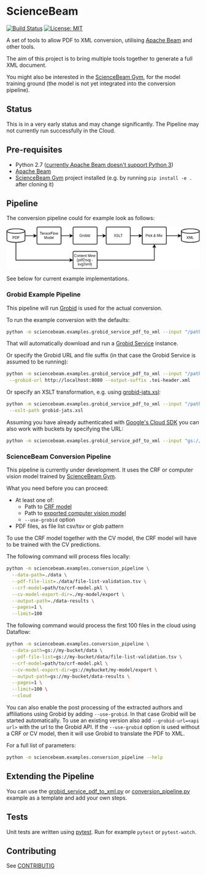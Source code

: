 # ScienceBeam

[![Build Status](https://travis-ci.org/elifesciences/sciencebeam.svg?branch=develop)](https://travis-ci.org/elifesciences/sciencebeam)
[![License: MIT](https://img.shields.io/badge/License-MIT-yellow.svg)](LICENSE)

A set of tools to allow PDF to XML conversion, utilising [Apache Beam](https://beam.apache.org/) and other tools.

The aim of this project is to bring multiple tools together to generate a full XML document.

You might also be interested in the [ScienceBeam Gym](https://github.com/elifesciences/sciencebeam-gym), for the model training ground (the model is not yet integrated into the conversion pipeline).

## Status

This is in a very early status and may change significantly. The Pipeline may not currently run successfully in the Cloud.

## Pre-requisites

- Python 2.7 ([currently Apache Beam doesn't support Python 3](https://issues.apache.org/jira/browse/BEAM-1373))
- [Apache Beam](https://beam.apache.org/get-started/quickstart-py/)
- [ScienceBeam Gym](https://github.com/elifesciences/sciencebeam-gym) project installed (e.g. by running `pip install -e .` after cloning it)

## Pipeline

The conversion pipeline could for example look as follows:

![Example Conversion Pipeline](doc/example-conversion-pipeline.png)

See below for current example implementations.

### Grobid Example Pipeline

This pipeline will run [Grobid](http://grobid.readthedocs.io/en/latest/) is used for the actual conversion.

To run the example conversion with the defaults:

```bash
python -m sciencebeam.examples.grobid_service_pdf_to_xml --input "/path/to/pdfs/*/*.pdf"
```

That will automatically download and run a [Grobid Service](https://grobid.readthedocs.io/en/latest/Grobid-service/) instance.

Or specify the Grobid URL and file suffix (in that case the Grobid Service is assumed to be running):

```bash
python -m sciencebeam.examples.grobid_service_pdf_to_xml --input "/path/to/pdfs/*/*.pdf" \
 --grobid-url http://localhost:8080 --output-suffix .tei-header.xml
```

Or specify an XSLT transformation, e.g. using [grobid-jats.xsl](https://github.com/kermitt2/grobid/blob/master/grobid-core/src/main/resources/xslt/grobid-jats.xsl):

```bash
python -m sciencebeam.examples.grobid_service_pdf_to_xml --input "/path/to/pdfs/*/*.pdf" \
 --xslt-path grobid-jats.xsl
```

Assuming you have already authenticated with [Google's Cloud SDK](https://cloud.google.com/sdk/) you can also work with buckets by specifying the URL:

```bash
python -m sciencebeam.examples.grobid_service_pdf_to_xml --input "gs://example_bucket/path/to/pdfs/*.pdf"
```

### ScienceBeam Conversion Pipeline

This pipeline is currently under development. It uses the CRF or computer vision model trained by
[ScienceBeam Gym](https://github.com/elifesciences/sciencebeam-gym).

What you need before you can proceed:

- At least one of:
  - Path to [CRF model](https://github.com/elifesciences/sciencebeam-gym#training-crf-model)
  - Path to [exported computer vision model](https://github.com/elifesciences/sciencebeam-gym#export-inference-model)
  - `--use-grobid` option
- PDF files, as file list csv/tsv or glob pattern

To use the CRF model together with the CV model, the CRF model will have to be trained with the CV predictions.

The following command will process files locally:

```bash
python -m sciencebeam.examples.conversion_pipeline \
  --data-path=./data \
  --pdf-file-list=./data/file-list-validation.tsv \
  --crf-model=path/to/crf-model.pkl \
  --cv-model-export-dir=./my-model/export \
  --output-path=./data-results \
  --pages=1 \
  --limit=100
```

The following command would process the first 100 files in the cloud using Dataflow:

```bash
python -m sciencebeam.examples.conversion_pipeline \
  --data-path=gs://my-bucket/data \
  --pdf-file-list=gs://my-bucket/data/file-list-validation.tsv \
  --crf-model=path/to/crf-model.pkl \
  --cv-model-export-dir=gs://mybucket/my-model/export \
  --output-path=gs://my-bucket/data-results \
  --pages=1 \
  --limit=100 \
  --cloud
```

You can also enable the post processing of the extracted authors and affiliations using Grobid by adding `--use-grobid`. In that case Grobid will be started automatically. To use an existing version also add `--grobid-url=<api url>` with the url to the Grobid API. If the `--use-grobid` option is used without a CRF or CV model, then it will use Grobid to translate the PDF to XML.

For a full list of parameters:

```bash
python -m sciencebeam.examples.conversion_pipeline --help
```

## Extending the Pipeline

You can use the [grobid_service_pdf_to_xml.py](sciencebeam/examples/grobid_service_pdf_to_xml.py) or
[conversion_pipeline.py](sciencebeam/examples/conversion_pipeline.py) example as a template and add your own steps.

## Tests

Unit tests are written using [pytest](https://docs.pytest.org/). Run for example `pytest` or `pytest-watch`.

## Contributing

See [CONTRIBUTIG](CONTRIBUTING.md)
